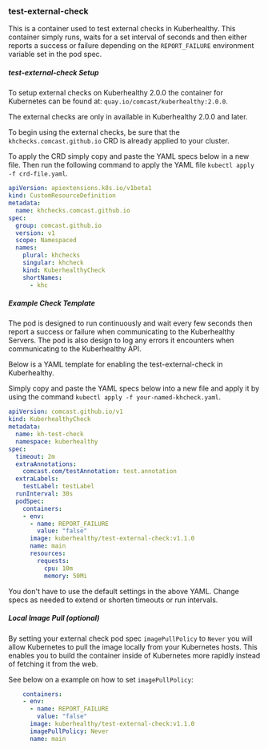 ### test-external-check

This is a container used to test external checks in Kuberhealthy. This container simply runs, waits for a set interval of seconds and then either reports a success or failure depending on the `REPORT_FAILURE` environment variable set in the pod spec.

##### test-external-check Setup

To setup external checks on Kuberhealthy 2.0.0 the container for Kubernetes can be found at: `quay.io/comcast/kuberhealthy:2.0.0`.  

The external checks are only in available in Kuberhealthy 2.0.0 and later.

To begin using the external checks, be sure that the `khchecks.comcast.github.io` CRD is already applied to your cluster.

To apply the CRD simply copy and paste the YAML specs below in a new file. Then run the following command to apply the YAML file `kubectl apply -f crd-file.yaml`.

```yaml
apiVersion: apiextensions.k8s.io/v1beta1
kind: CustomResourceDefinition
metadata:
  name: khchecks.comcast.github.io
spec:
  group: comcast.github.io
  version: v1
  scope: Namespaced
  names:
    plural: khchecks
    singular: khcheck
    kind: KuberhealthyCheck
    shortNames:
      - khc
```

##### Example Check Template

The pod is designed to run continuously and wait every few seconds then report a success or failure when communicating to the Kuberhealthy Servers. The pod is also design to log any errors it encounters when communicating to the Kuberhealthy API.

Below is a YAML template for enabling the test-external-check in Kuberhealthy.

Simply copy and paste the YAML specs below into a new file and apply it by using the command `kubectl apply -f your-named-khcheck.yaml`.


```yaml
apiVersion: comcast.github.io/v1
kind: KuberhealthyCheck
metadata:
  name: kh-test-check
  namespace: kuberhealthy
spec:
  timeout: 2m
  extraAnnotations:
    comcast.com/testAnnotation: test.annotation
  extraLabels:
    testLabel: testLabel
  runInterval: 30s
  podSpec:
    containers:
    - env:
      - name: REPORT_FAILURE
        value: "false"
      image: kuberhealthy/test-external-check:v1.1.0
      name: main
      resources:
        requests:
          cpu: 10m
          memory: 50Mi
```

You don't have to use the default settings in the above YAML. Change specs as needed to extend or shorten timeouts or run intervals.

##### Local Image Pull (optional)

By setting your external check pod spec `imagePullPolicy` to `Never` you will allow Kubernetes to pull the image locally from your Kubernetes hosts. This enables you to build the container inside of Kubernetes more rapidly instead of fetching it from the web.

See below on a example on how to set `imagePullPolicy`:

```yaml
    containers:
    - env:
      - name: REPORT_FAILURE
        value: "false"
      image: kuberhealthy/test-external-check:v1.1.0
      imagePullPolicy: Never
      name: main
```
